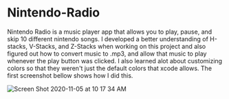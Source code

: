 # Nintendo-Radio

Nintendo Radio is a music player app that allows you to play, pause, and skip 10 different nintendo songs. I developed a better understanding of H-stacks, V-Stacks, and Z-Stacks when working on this project and also figured out how to convert music to .mp3, and allow that music to play whenever the play button was clicked. I also learned alot about customizing colors so that they weren't just the default colors that xcode allows. The first screenshot bellow shows how I did this.


![Screen Shot 2020-11-05 at 10 17 34 AM](https://user-images.githubusercontent.com/71614719/98266748-45926980-1f50-11eb-8d64-83976eacaa42.png)
